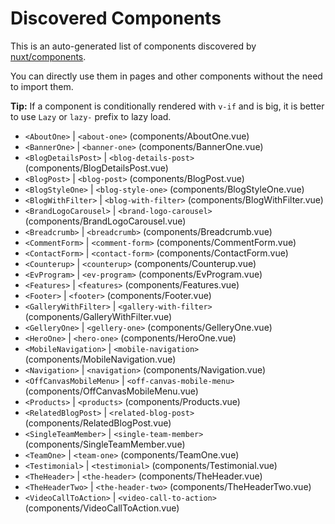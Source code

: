 # Discovered Components

This is an auto-generated list of components discovered by [nuxt/components](https://github.com/nuxt/components).

You can directly use them in pages and other components without the need to import them.

**Tip:** If a component is conditionally rendered with `v-if` and is big, it is better to use `Lazy` or `lazy-` prefix to lazy load.

- `<AboutOne>` | `<about-one>` (components/AboutOne.vue)
- `<BannerOne>` | `<banner-one>` (components/BannerOne.vue)
- `<BlogDetailsPost>` | `<blog-details-post>` (components/BlogDetailsPost.vue)
- `<BlogPost>` | `<blog-post>` (components/BlogPost.vue)
- `<BlogStyleOne>` | `<blog-style-one>` (components/BlogStyleOne.vue)
- `<BlogWithFilter>` | `<blog-with-filter>` (components/BlogWithFilter.vue)
- `<BrandLogoCarousel>` | `<brand-logo-carousel>` (components/BrandLogoCarousel.vue)
- `<Breadcrumb>` | `<breadcrumb>` (components/Breadcrumb.vue)
- `<CommentForm>` | `<comment-form>` (components/CommentForm.vue)
- `<ContactForm>` | `<contact-form>` (components/ContactForm.vue)
- `<Counterup>` | `<counterup>` (components/Counterup.vue)
- `<EvProgram>` | `<ev-program>` (components/EvProgram.vue)
- `<Features>` | `<features>` (components/Features.vue)
- `<Footer>` | `<footer>` (components/Footer.vue)
- `<GalleryWithFilter>` | `<gallery-with-filter>` (components/GalleryWithFilter.vue)
- `<GelleryOne>` | `<gellery-one>` (components/GelleryOne.vue)
- `<HeroOne>` | `<hero-one>` (components/HeroOne.vue)
- `<MobileNavigation>` | `<mobile-navigation>` (components/MobileNavigation.vue)
- `<Navigation>` | `<navigation>` (components/Navigation.vue)
- `<OffCanvasMobileMenu>` | `<off-canvas-mobile-menu>` (components/OffCanvasMobileMenu.vue)
- `<Products>` | `<products>` (components/Products.vue)
- `<RelatedBlogPost>` | `<related-blog-post>` (components/RelatedBlogPost.vue)
- `<SingleTeamMember>` | `<single-team-member>` (components/SingleTeamMember.vue)
- `<TeamOne>` | `<team-one>` (components/TeamOne.vue)
- `<Testimonial>` | `<testimonial>` (components/Testimonial.vue)
- `<TheHeader>` | `<the-header>` (components/TheHeader.vue)
- `<TheHeaderTwo>` | `<the-header-two>` (components/TheHeaderTwo.vue)
- `<VideoCallToAction>` | `<video-call-to-action>` (components/VideoCallToAction.vue)
